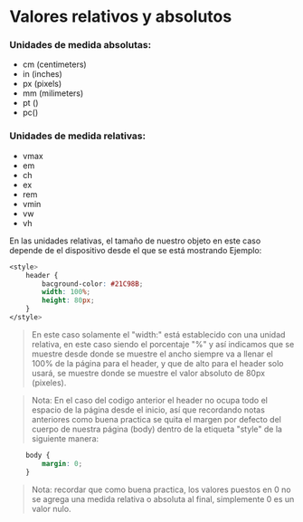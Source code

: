 # Valores relativos y absolutos
### Unidades de medida absolutas:
* cm (centimeters)
* in (inches)
* px (pixels)
* mm (milimeters)
* pt ()
* pc()

### Unidades de medida relativas:
* vmax
* em
* ch
* ex
* rem
* vmin
* vw
* vh

En las unidades relativas, el tamaño de nuestro objeto en este caso depende de el dispositivo desde el que se está mostrando
Ejemplo:
```css
<style>
	header {
		bacground-color: #21C98B;
		width: 100%;
		height: 80px;
	}
</style>
```
> En este caso solamente el "width:" está establecido con una unidad relativa, en este caso siendo el porcentaje "%" y así indicamos que se muestre desde donde se muestre el ancho siempre va a llenar el 100% de la página para el header, y que de alto para el header solo usará, se muestre donde se muestre el valor absoluto de 80px (pixeles).

>Nota: En el caso del codigo anterior el header no ocupa todo el espacio de la página desde el inicio, así que recordando notas anteriores como buena practica se quita el margen por defecto del cuerpo de nuestra página (body) dentro de la etiqueta "style" de la siguiente manera:
```css
	body {
		margin: 0; 
	}
```
>Nota: recordar que como buena practica, los valores puestos en 0 no se agrega una medida relativa o absoluta al final, simplemente 0 es un valor nulo.